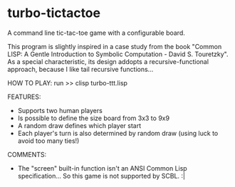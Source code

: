 # turbo-tictactoe

A command line tic-tac-toe game with a configurable board.

This program is slightly inspired in a case study from the book "Common LISP: A Gentle Introduction to Symbolic Computation - David S. Touretzky".
As a special characteristic, its design addopts a recursive-functional approach, because I like tail recursive functions...

HOW TO PLAY:
run >> clisp turbo-ttt.lisp

FEATURES:
- Supports two human players
- Is possible to define the size board from 3x3 to 9x9
- A random draw defines which player start
- Each player's turn is also determined by random draw (using luck to avoid too many ties!)

COMMENTS:
- The "screen" built-in function isn't an ANSI Common Lisp specification... So this game is not supported by SCBL. :|
